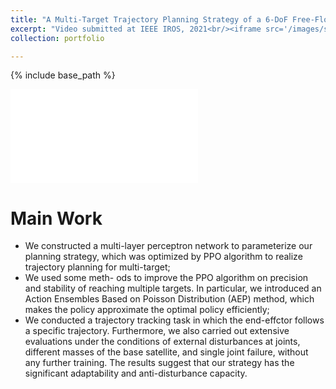 ```yaml
---
title: "A Multi-Target Trajectory Planning Strategy of a 6-DoF Free-Floating Space Robot based on Reinforcement Learning"
excerpt: "Video submitted at IEEE IROS, 2021<br/><iframe src='/images/spacerobot_v3_cut.mp4' scrolling='no' border='0' frameborder='no' framespacing='0' allowfullscreen='true'> </iframe>"
collection: portfolio

---
```

{% include base_path %}

<iframe src='/images/spacerobot_v3_cut.mp4' scrolling='no' border='0' frameborder='no' framespacing='0' allowfullscreen='true'> </iframe>

Main Work
======
* We constructed a multi-layer perceptron network to parameterize our planning strategy, which was optimized by PPO algorithm to realize trajectory planning for multi-target;
* We used some meth- ods to improve the PPO algorithm on precision and stability of reaching multiple targets. In particular, we introduced an Action Ensembles Based on Poisson Distribution (AEP) method, which makes the policy approximate the optimal policy efficiently;
* We conducted a trajectory tracking task in which the end-effctor follows a specific trajectory. Furthermore, we also carried out extensive evaluations under the conditions of external disturbances at joints, different masses of the base satellite, and single joint failure, without any further training. The results suggest that our strategy has the significant adaptability and anti-disturbance capacity.
